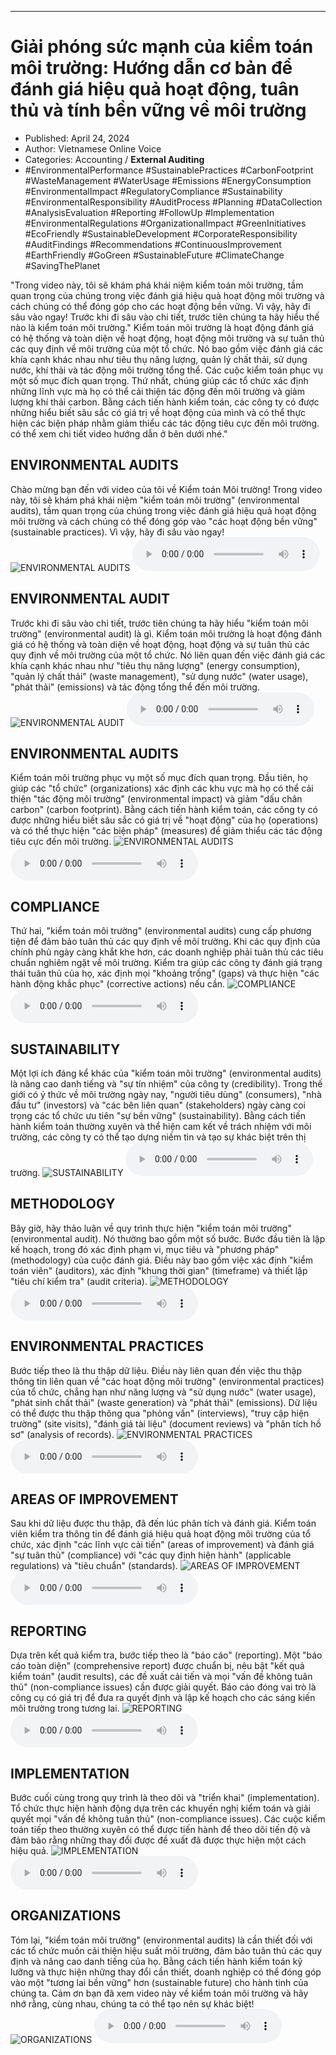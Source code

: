 
---

# Giải phóng sức mạnh của kiểm toán môi trường: Hướng dẫn cơ bản để đánh giá hiệu quả hoạt động, tuân thủ và tính bền vững về môi trường

- Published: April 24, 2024
- Author: Vietnamese Online Voice
- Categories: Accounting / **External Auditing**
- #EnvironmentalPerformance #SustainablePractices #CarbonFootprint #WasteManagement #WaterUsage #Emissions #EnergyConsumption #EnvironmentalImpact #RegulatoryCompliance #Sustainability #EnvironmentalResponsibility #AuditProcess #Planning #DataCollection #AnalysisEvaluation #Reporting #FollowUp #Implementation #EnvironmentalRegulations #OrganizationalImpact #GreenInitiatives #EcoFriendly #SustainableDevelopment #CorporateResponsibility #AuditFindings #Recommendations #ContinuousImprovement #EarthFriendly #GoGreen #SustainableFuture #ClimateChange #SavingThePlanet

"Trong video này, tôi sẽ khám phá khái niệm kiểm toán môi trường, tầm quan trọng của chúng trong việc đánh giá hiệu quả hoạt động môi trường và cách chúng có thể đóng góp cho các hoạt động bền vững. Vì vậy, hãy đi sâu vào ngay! Trước khi đi sâu vào chi tiết, trước tiên chúng ta hãy hiểu thế nào là kiểm toán môi trường." Kiểm toán môi trường là hoạt động đánh giá có hệ thống và toàn diện về hoạt động, hoạt động môi trường và sự tuân thủ các quy định về môi trường của một tổ chức. Nó bao gồm việc đánh giá các khía cạnh khác nhau như tiêu thụ năng lượng, quản lý chất thải, sử dụng nước, khí thải và tác động môi trường tổng thể. Các cuộc kiểm toán phục vụ một số mục đích quan trọng. Thứ nhất, chúng giúp các tổ chức xác định những lĩnh vực mà họ có thể cải thiện tác động đến môi trường và giảm lượng khí thải carbon. Bằng cách tiến hành kiểm toán, các công ty có được những hiểu biết sâu sắc có giá trị về hoạt động của mình và có thể thực hiện các biện pháp nhằm giảm thiểu các tác động tiêu cực đến môi trường. có thể xem chi tiết video hướng dẫn ở bên dưới nhé."


## ENVIRONMENTAL AUDITS

Chào mừng bạn đến với video của tôi về Kiểm toán Môi trường! Trong video này, tôi sẽ khám phá khái niệm "kiểm toán môi trường" (environmental audits), tầm quan trọng của chúng trong việc đánh giá hiệu quả hoạt động môi trường và cách chúng có thể đóng góp vào "các hoạt động bền vững" (sustainable practices). Vì vậy, hãy đi sâu vào ngay!
![ENVIRONMENTAL AUDITS](https://http-archiver-apis-production-80.schnworks.com/storage/images/transitions/2024-04-24/transition-16845292445-Montserrat-SemiBold-512DA8.jpg)
<audio controls>
    <source src="https://http-archiver-apis-production-80.schnworks.com/storage/audio/file-7359242532.mp3" type="audio/mpeg">
</audio>



## ENVIRONMENTAL AUDIT

Trước khi đi sâu vào chi tiết, trước tiên chúng ta hãy hiểu "kiểm toán môi trường" (environmental audit) là gì. Kiểm toán môi trường là hoạt động đánh giá có hệ thống và toàn diện về hoạt động, hoạt động và sự tuân thủ các quy định về môi trường của một tổ chức. Nó liên quan đến việc đánh giá các khía cạnh khác nhau như "tiêu thụ năng lượng" (energy consumption), "quản lý chất thải" (waste management), "sử dụng nước" (water usage), "phát thải" (emissions) và tác động tổng thể đến môi trường.
![ENVIRONMENTAL AUDIT](https://http-archiver-apis-production-80.schnworks.com/storage/images/transitions/2024-04-24/transition-41496136080-Montserrat-Regular-1A237E.jpg)
<audio controls>
    <source src="https://http-archiver-apis-production-80.schnworks.com/storage/audio/file-24732906981.mp3" type="audio/mpeg">
</audio>



## ENVIRONMENTAL AUDITS

Kiểm toán môi trường phục vụ một số mục đích quan trọng. Đầu tiên, họ giúp các "tổ chức" (organizations) xác định các khu vực mà họ có thể cải thiện "tác động môi trường" (environmental impact) và giảm "dấu chân carbon" (carbon footprint). Bằng cách tiến hành kiểm toán, các công ty có được những hiểu biết sâu sắc có giá trị về "hoạt động" của họ (operations) và có thể thực hiện "các biện pháp" (measures) để giảm thiểu các tác động tiêu cực đến môi trường.
![ENVIRONMENTAL AUDITS](https://http-archiver-apis-production-80.schnworks.com/storage/images/transitions/2024-04-24/transition-375985379-Montserrat-Black-9C27B0.jpg)
<audio controls>
    <source src="https://http-archiver-apis-production-80.schnworks.com/storage/audio/file-11651797715.mp3" type="audio/mpeg">
</audio>



## COMPLIANCE

Thứ hai, "kiểm toán môi trường" (environmental audits) cung cấp phương tiện để đảm bảo tuân thủ các quy định về môi trường. Khi các quy định của chính phủ ngày càng khắt khe hơn, các doanh nghiệp phải tuân thủ các tiêu chuẩn nghiêm ngặt về môi trường. Kiểm tra giúp các công ty đánh giá trạng thái tuân thủ của họ, xác định mọi "khoảng trống" (gaps) và thực hiện "các hành động khắc phục" (corrective actions) nếu cần.
![COMPLIANCE](https://http-archiver-apis-production-80.schnworks.com/storage/images/transitions/2024-04-24/transition--13492559995-Montserrat-Bold-7B1FA2.jpg)
<audio controls>
    <source src="https://http-archiver-apis-production-80.schnworks.com/storage/audio/file-35248961586.mp3" type="audio/mpeg">
</audio>



## SUSTAINABILITY

Một lợi ích đáng kể khác của "kiểm toán môi trường" (environmental audits) là nâng cao danh tiếng và "sự tín nhiệm" của công ty (credibility). Trong thế giới có ý thức về môi trường ngày nay, "người tiêu dùng" (consumers), "nhà đầu tư" (investors) và "các bên liên quan" (stakeholders) ngày càng coi trọng các tổ chức ưu tiên "sự bền vững" (sustainability). Bằng cách tiến hành kiểm toán thường xuyên và thể hiện cam kết về trách nhiệm với môi trường, các công ty có thể tạo dựng niềm tin và tạo sự khác biệt trên thị trường.
![SUSTAINABILITY](https://http-archiver-apis-production-80.schnworks.com/storage/images/transitions/2024-04-24/transition--50240672862-Montserrat-Bold-004895.jpg)
<audio controls>
    <source src="https://http-archiver-apis-production-80.schnworks.com/storage/audio/file-57964586105.mp3" type="audio/mpeg">
</audio>



## METHODOLOGY

Bây giờ, hãy thảo luận về quy trình thực hiện "kiểm toán môi trường" (environmental audit). Nó thường bao gồm một số bước. Bước đầu tiên là lập kế hoạch, trong đó xác định phạm vi, mục tiêu và "phương pháp" (methodology) của cuộc đánh giá. Điều này bao gồm việc xác định "kiểm toán viên" (auditors), xác định "khung thời gian" (timeframe) và thiết lập "tiêu chí kiểm tra" (audit criteria).
![METHODOLOGY](https://http-archiver-apis-production-80.schnworks.com/storage/images/transitions/2024-04-24/transition--923821953-Montserrat-Thin-880E4F.jpg)
<audio controls>
    <source src="https://http-archiver-apis-production-80.schnworks.com/storage/audio/file-26995634051.mp3" type="audio/mpeg">
</audio>



## ENVIRONMENTAL PRACTICES

Bước tiếp theo là thu thập dữ liệu. Điều này liên quan đến việc thu thập thông tin liên quan về "các hoạt động môi trường" (environmental practices) của tổ chức, chẳng hạn như năng lượng và "sử dụng nước" (water usage), "phát sinh chất thải" (waste generation) và "phát thải" (emissions). Dữ liệu có thể được thu thập thông qua "phỏng vấn" (interviews), "truy cập hiện trường" (site visits), "đánh giá tài liệu" (document reviews) và "phân tích hồ sơ" (analysis of records).
![ENVIRONMENTAL PRACTICES](https://http-archiver-apis-production-80.schnworks.com/storage/images/transitions/2024-04-24/transition--2315179693-Montserrat-Thin-673AB7.jpg)
<audio controls>
    <source src="https://http-archiver-apis-production-80.schnworks.com/storage/audio/file-17768520187.mp3" type="audio/mpeg">
</audio>



## AREAS OF IMPROVEMENT

Sau khi dữ liệu được thu thập, đã đến lúc phân tích và đánh giá. Kiểm toán viên kiểm tra thông tin để đánh giá hiệu quả hoạt động môi trường của tổ chức, xác định "các lĩnh vực cải tiến" (areas of improvement) và đánh giá "sự tuân thủ" (compliance) với "các quy định hiện hành" (applicable regulations) và "tiêu chuẩn" (standards).
![AREAS OF IMPROVEMENT](https://http-archiver-apis-production-80.schnworks.com/storage/images/transitions/2024-04-24/transition-12364867492-Montserrat-SemiBold-303F9F.jpg)
<audio controls>
    <source src="https://http-archiver-apis-production-80.schnworks.com/storage/audio/file-7924757559.mp3" type="audio/mpeg">
</audio>



## REPORTING

Dựa trên kết quả kiểm tra, bước tiếp theo là "báo cáo" (reporting). Một "báo cáo toàn diện" (comprehensive report) được chuẩn bị, nêu bật "kết quả kiểm toán" (audit results), các đề xuất cải tiến và mọi "vấn đề không tuân thủ" (non-compliance issues) cần được giải quyết. Báo cáo đóng vai trò là công cụ có giá trị để đưa ra quyết định và lập kế hoạch cho các sáng kiến ​​môi trường trong tương lai.
![REPORTING](https://http-archiver-apis-production-80.schnworks.com/storage/images/transitions/2024-04-24/transition--10141510557-Montserrat-ExtraBold-303F9F.jpg)
<audio controls>
    <source src="https://http-archiver-apis-production-80.schnworks.com/storage/audio/file-12849069319.mp3" type="audio/mpeg">
</audio>



## IMPLEMENTATION

Bước cuối cùng trong quy trình là theo dõi và "triển khai" (implementation). Tổ chức thực hiện hành động dựa trên các khuyến nghị kiểm toán và giải quyết mọi "vấn đề không tuân thủ" (non-compliance issues). Các cuộc kiểm toán tiếp theo thường xuyên có thể được tiến hành để theo dõi tiến độ và đảm bảo rằng những thay đổi được đề xuất đã được thực hiện một cách hiệu quả.
![IMPLEMENTATION](https://http-archiver-apis-production-80.schnworks.com/storage/images/transitions/2024-04-24/transition-1018137959-Montserrat-SemiBold-880E4F.jpg)
<audio controls>
    <source src="https://http-archiver-apis-production-80.schnworks.com/storage/audio/file-39246451370.mp3" type="audio/mpeg">
</audio>



## ORGANIZATIONS

Tóm lại, "kiểm toán môi trường" (environmental audits) là cần thiết đối với các tổ chức muốn cải thiện hiệu suất môi trường, đảm bảo tuân thủ các quy định và nâng cao danh tiếng của họ. Bằng cách tiến hành kiểm toán kỹ lưỡng và thực hiện những thay đổi cần thiết, doanh nghiệp có thể đóng góp vào một "tương lai bền vững" hơn (sustainable future) cho hành tinh của chúng ta. Cảm ơn bạn đã xem video này về kiểm toán môi trường và hãy nhớ rằng, cùng nhau, chúng ta có thể tạo nên sự khác biệt!
![ORGANIZATIONS](https://http-archiver-apis-production-80.schnworks.com/storage/images/transitions/2024-04-24/transition-13965958909-Montserrat-Medium-1A237E.jpg)
<audio controls>
    <source src="https://http-archiver-apis-production-80.schnworks.com/storage/audio/file-465102985.mp3" type="audio/mpeg">
</audio>

